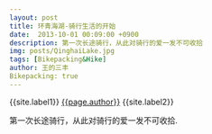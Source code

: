 ```yaml
---
layout: post
title: 环青海湖-骑行生活的开始
date:  2013-10-01 00:09:00 +0900
description: 第一次长途骑行，从此对骑行的爱一发不可收拾
img: posts/QinghaiLake.jpg
tags: [Bikepacking&Hike]
author: 王的三丰
Bikepacking: true
---
```

{{site.label1}} <a href="/about">{{page.author}}</a> {{site.label2}}

第一次长途骑行，从此对骑行的爱一发不可收拾.
